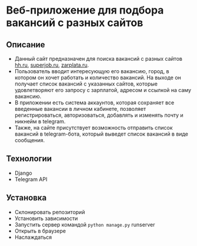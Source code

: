 # Веб-приложение для подбора вакансий с разных сайтов

## Описание
- Данный сайт предназначен для поиска вакансий с разных сайтов [hh.ru](https://hh.ru/), [superjob.ru](https://www.superjob.ru/), [zarplata.ru](https://www.zarplata.ru/). 
- Пользователь вводит интересующую его вакансию, город, в котором он хочет работать и количество вакансий. На выходе он получает список вакансий с указанных сайтов, которые удовлетворяют его запросу с зарплатой, адресом и ссылкой на саму вакансию.
- В приложении есть система аккаунтов, которая сохраняет все введенные вакансии в личном кабинете, позволяет регистрироваться, авторизоваться, добавлять и изменять почту и никнейм в telegram. 
- Также, на сайте присутствует возможность отправить список вакансий в telegram-бота, который выведет список вакансий в виде сообщения.

## Технологии
- Django
- Telegram API

## Установка
- Склонировать репозиторий
- Установить зависимости
- Запустить сервер командой `python manage.py` runserver
- Открыть в браузере
- Наслаждаться